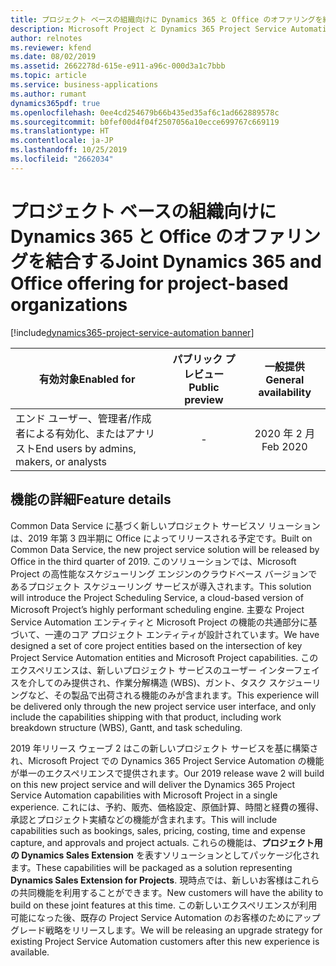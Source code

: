 ```yaml
---
title: プロジェクト ベースの組織向けに Dynamics 365 と Office のオファリングを結合する
description: Microsoft Project と Dynamics 365 Project Service Automation の最善の活用
author: relnotes
ms.reviewer: kfend
ms.date: 08/02/2019
ms.assetid: 2662278d-615e-e911-a96c-000d3a1c7bbb
ms.topic: article
ms.service: business-applications
ms.author: rumant
dynamics365pdf: true
ms.openlocfilehash: 0ee4cd254679b66b435ed35af6c1ad662889578c
ms.sourcegitcommit: b0fef00d4f04f2507056a10ecce699767c669119
ms.translationtype: HT
ms.contentlocale: ja-JP
ms.lasthandoff: 10/25/2019
ms.locfileid: "2662034"
---
```

# <a name="joint-dynamics-365-and-office-offering-for-project-based-organizations"></a><span data-ttu-id="9f499-103">プロジェクト ベースの組織向けに Dynamics 365 と Office のオファリングを結合する</span><span class="sxs-lookup"><span data-stu-id="9f499-103">Joint Dynamics 365 and Office offering for project-based organizations</span></span>
[!include[dynamics365-project-service-automation banner](../includes/dynamics365-project-service-automation.md)]

| <span data-ttu-id="9f499-104">有効対象</span><span class="sxs-lookup"><span data-stu-id="9f499-104">Enabled for</span></span>    |  <span data-ttu-id="9f499-105">パブリック プレビュー</span><span class="sxs-lookup"><span data-stu-id="9f499-105">Public preview</span></span> | <span data-ttu-id="9f499-106">一般提供</span><span class="sxs-lookup"><span data-stu-id="9f499-106">General availability</span></span> | 
| ---------- | :----------: |:----------: |
|<span data-ttu-id="9f499-107">エンド ユーザー、管理者/作成者による有効化、またはアナリスト</span><span class="sxs-lookup"><span data-stu-id="9f499-107">End users by admins, makers, or analysts</span></span>|-| <span data-ttu-id="9f499-108">2020 年 2 月</span><span class="sxs-lookup"><span data-stu-id="9f499-108">Feb 2020</span></span>|






## <a name="feature-details"></a><span data-ttu-id="9f499-109">機能の詳細</span><span class="sxs-lookup"><span data-stu-id="9f499-109">Feature details</span></span>
<!--feature detail start -->
<span data-ttu-id="9f499-110">Common Data Service に基づく新しいプロジェクト サービスソ リューションは、2019 年第 3 四半期に Office によってリリースされる予定です。</span><span class="sxs-lookup"><span data-stu-id="9f499-110">Built on Common Data Service, the new project service solution will be released by Office in the third quarter of 2019.</span></span> <span data-ttu-id="9f499-111">このソリューションでは、Microsoft Project の高性能なスケジューリング エンジンのクラウドベース バージョンであるプロジェクト スケジューリング サービスが導入されます。</span><span class="sxs-lookup"><span data-stu-id="9f499-111">This solution will introduce the Project Scheduling Service, a cloud-based version of Microsoft Project’s highly performant scheduling engine.</span></span> <span data-ttu-id="9f499-112">主要な Project Service Automation エンティティと Microsoft Project の機能の共通部分に基づいて、一連のコア プロジェクト エンティティが設計されています。</span><span class="sxs-lookup"><span data-stu-id="9f499-112">We have designed a set of core project entities based on the intersection of key Project Service Automation entities and Microsoft Project capabilities.</span></span> <span data-ttu-id="9f499-113">このエクスペリエンスは、新しいプロジェクト サービスのユーザー インターフェイスを介してのみ提供され、作業分解構造 (WBS)、ガント、タスク スケジューリングなど、その製品で出荷される機能のみが含まれます。</span><span class="sxs-lookup"><span data-stu-id="9f499-113">This experience will be delivered only through the new project service user interface, and only include the capabilities shipping with that product, including work breakdown structure (WBS), Gantt, and task scheduling.</span></span> 

<span data-ttu-id="9f499-114">2019 年リリース ウェーブ 2 はこの新しいプロジェクト サービスを基に構築され、Microsoft Project での Dynamics 365 Project Service Automation の機能が単一のエクスペリエンスで提供されます。</span><span class="sxs-lookup"><span data-stu-id="9f499-114">Our 2019 release wave 2 will build on this new project service and will deliver the Dynamics 365 Project Service Automation capabilities with Microsoft Project in a single experience.</span></span> <span data-ttu-id="9f499-115">これには、予約、販売、価格設定、原価計算、時間と経費の獲得、承認とプロジェクト実績などの機能が含まれます。</span><span class="sxs-lookup"><span data-stu-id="9f499-115">This will include capabilities such as bookings, sales, pricing, costing, time and expense capture, and approvals and project actuals.</span></span> <span data-ttu-id="9f499-116">これらの機能は、**プロジェクト用の Dynamics Sales Extension** を表すソリューションとしてパッケージ化されます。</span><span class="sxs-lookup"><span data-stu-id="9f499-116">These capabilities will be packaged as a solution representing **Dynamics Sales Extension for Projects**.</span></span> <span data-ttu-id="9f499-117">現時点では、新しいお客様はこれらの共同機能を利用することができます。</span><span class="sxs-lookup"><span data-stu-id="9f499-117">New customers will have the ability to build on these joint features at this time.</span></span> <span data-ttu-id="9f499-118">この新しいエクスペリエンスが利用可能になった後、既存の Project Service Automation のお客様のためにアップグレード戦略をリリースします。</span><span class="sxs-lookup"><span data-stu-id="9f499-118">We will be releasing an upgrade strategy for existing Project Service Automation customers after this new experience is available.</span></span>
<!--feature detail end -->









